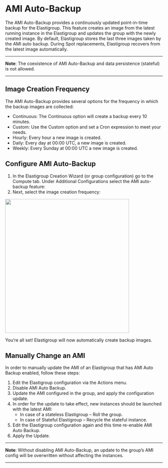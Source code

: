# AMI Auto-Backup

The AMI Auto-Backup provides a continuously updated point-in-time backup for the Elastigroup. This feature creates an image from the latest running instance in the Elastigroup and updates the group with the newly created image. By default, Elastigroup stores the last three images taken by the AMI auto backup. During Spot replacements, Elastigroup recovers from the latest image automatically.

---

**Note**: The coexistence of AMI Auto-Backup and data persistence (stateful) is not allowed.

---

## Image Creation Frequency

The AMI Auto-Backup provides several options for the frequency in which the backup images are collected:

- Continuous: The Continuous option will create a backup every 10 minutes.
- Custom: Use the Custom option and set a Cron expression to meet your needs.
- Hourly: Every hour a new image is created.
- Daily: Every day at 00:00 UTC, a new image is created.
- Weekly: Every Sunday at 00:00 UTC a new image is created.

## Configure AMI Auto-Backup

1. In the Elastigroup Creation Wizard (or group configuration) go to the Compute tab. Under Additional Configurations select the AMI auto-backup feature:
2. Next, select the image creation frequency:

<img src="/elastigroup/_media/compute-ami-autobackup-01.png" width="396" height="429" />

You’re all set! Elastigroup will now automatically create backup images.

## Manually Change an AMI

In order to manually update the AMI of an Elastigroup that has AMI Auto Backup enabled, follow these steps:

1. Edit the Elastigroup configuration via the Actions menu.
2. Disable AMI Auto Backup.
3. Update the AMI configured in the group, and apply the configuration update.
4. In order for the update to take effect, new instances should be launched with the latest AMI:
   - In case of a stateless Elastigroup – Roll the group.
   - In case of Stateful Elastigroup – Recycle the stateful instance.
5. Edit the Elastigroup configuration again and this time re-enable AMI Auto Backup.
6. Apply the Update.

---

**Note**: Without disabling AMI Auto-Backup, an update to the group’s AMI config will be overwritten without affecting the instances.

---
